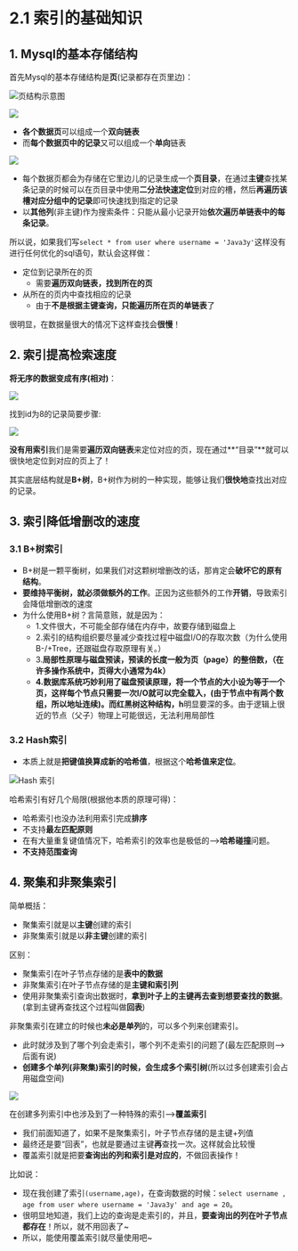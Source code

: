 # 2.1 索引的基础知识

##  1. Mysql的基本存储结构

首先Mysql的基本存储结构是**页**\(记录都存在页里边\)：

![&#x9875;&#x7ED3;&#x6784;&#x793A;&#x610F;&#x56FE;](../../.gitbook/assets/image%20%28106%29.png)

![](../../.gitbook/assets/image%20%2860%29.png)

* **各个数据页**可以组成一个**双向链表**
* 而**每个数据页中的记录**又可以组成一个**单向**链表 

![](../../.gitbook/assets/image%20%28218%29.png)

* 每个数据页都会为存储在它里边儿的记录生成一个**页目录**，在通过**主键**查找某条记录的时候可以在页目录中使用**二分法快速定位**到对应的槽，然后**再遍历该槽对应分组中的记录**即可快速找到指定的记录
* 以**其他列**\(非主键\)作为搜索条件：只能从最小记录开始**依次遍历单链表中的每条记录**。

所以说，如果我们写`select * from user where username = 'Java3y'`这样没有进行任何优化的sql语句，默认会这样做：

* 定位到记录所在的页 
  * 需要**遍历双向链表，找到所在的页**
* 从所在的页内中查找相应的记录 
  * 由于**不是根据主键查询，只能遍历所在页的单链表**了

很明显，在数据量很大的情况下这样查找会**很慢**！

## 2. 索引提高检索速度

 **将无序的数据变成有序\(相对\)**：

![](../../.gitbook/assets/image%20%2869%29.png)

 找到id为8的记录简要步骤:

![](../../.gitbook/assets/image%20%28217%29.png)

**没有用索引**我们是需要**遍历双向链表**来定位对应的页，现在通过**“目录”**就可以很快地定位到对应的页上了！

其实底层结构就是**B+树**，B+树作为树的一种实现，能够让我们**很快地**查找出对应的记录。

## 3. 索引降低增删改的速度

### 3.1 B+树索引

* B+树是一颗平衡树，如果我们对这颗树增删改的话，那肯定会**破坏它的原有结构**。
* **要维持平衡树，就必须做额外的工作**。正因为这些额外的工作**开销**，导致索引会降低增删改的速度
* 为什么使用B+树？言简意赅，就是因为：
  * 1.文件很大，不可能全部存储在内存中，故要存储到磁盘上
  * 2.索引的结构组织要尽量减少查找过程中磁盘I/O的存取次数（为什么使用B-/+Tree，还跟磁盘存取原理有关。）
  * 3.**局部性原理与磁盘预读，预读的长度一般为页（page）的整倍数，（在许多操作系统中，页得大小通常为4k）**
  * **4.数据库系统巧妙利用了磁盘预读原理，将一个节点的大小设为等于一个页，这样每个节点只需要一次I/O就可以完全载入，\(由于节点中有两个数组，所以地址连续\)。而红黑树这种结构，h**明显要深的多。由于逻辑上很近的节点（父子）物理上可能很远，无法利用局部性

### 3.2 Hash索引

* 本质上就是**把键值换算成新的哈希值**，根据这个**哈希值来定位**。

![Hash &#x7D22;&#x5F15;](../../.gitbook/assets/image%20%28241%29.png)

哈希索引有好几个局限\(根据他本质的原理可得\)：

* 哈希索引也没办法利用索引完成**排序**
* 不支持**最左匹配原则**
* 在有大量重复键值情况下，哈希索引的效率也是极低的—-&gt;**哈希碰撞**问题。
* **不支持范围查询**

## 4. 聚集和非聚集索引

简单概括：

* 聚集索引就是以**主键**创建的索引
* 非聚集索引就是以**非主键**创建的索引

区别：

* 聚集索引在叶子节点存储的是**表中的数据**
* 非聚集索引在叶子节点存储的是**主键和索引列**
* 使用非聚集索引查询出数据时，**拿到叶子上的主键再去查到想要查找的数据**。\(拿到主键再查找这个过程叫做**回表**\)

非聚集索引在建立的时候也**未必是单列**的，可以多个列来创建索引。

* 此时就涉及到了哪个列会走索引，哪个列不走索引的问题了\(最左匹配原则–&gt;后面有说\)
* **创建多个单列\(非聚集\)索引的时候，会生成多个索引树**\(所以过多创建索引会占用磁盘空间\)

![](../../.gitbook/assets/image%20%28240%29.png)

在创建多列索引中也涉及到了一种特殊的索引–&gt;**覆盖索引**

* 我们前面知道了，如果不是聚集索引，叶子节点存储的是主键+列值
* 最终还是要“回表”，也就是要通过主键**再**查找一次。这样就会比较慢
* 覆盖索引就是把要**查询出的列和索引是对应的**，不做回表操作！

比如说：

* 现在我创建了索引`(username,age)`，在查询数据的时候：`select username , age from user where username = 'Java3y' and age = 20`。
* 很明显地知道，我们上边的查询是走索引的，并且，**要查询出的列在叶子节点都存在**！所以，就不用回表了~
* 所以，能使用覆盖索引就尽量使用吧~

